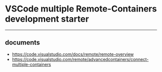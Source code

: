 # VSCode multiple Remote-Containers development starter

---

## documents
- https://code.visualstudio.com/docs/remote/remote-overview
- https://code.visualstudio.com/remote/advancedcontainers/connect-multiple-containers
